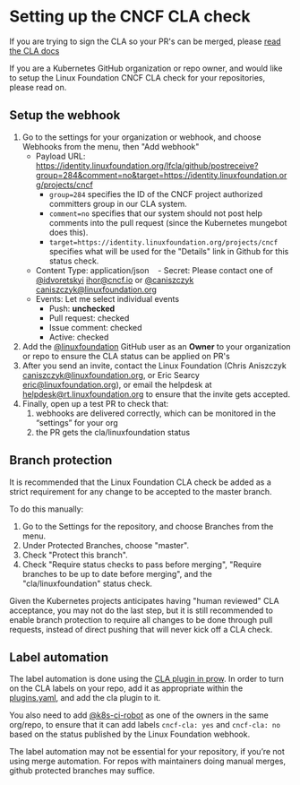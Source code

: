 # Setting up the CNCF CLA check

If you are trying to sign the CLA so your PR's can be merged, please 
[read the CLA docs](https://git.k8s.io/community/CLA.md)

If you are a Kubernetes GitHub organization or repo owner, and would like to setup
the Linux Foundation CNCF CLA check for your repositories, please read on.

## Setup the webhook

1. Go to the settings for your organization or webhook, and choose Webhooks from the menu, then
   "Add webhook"
    - Payload URL: https://identity.linuxfoundation.org/lfcla/github/postreceive?group=284&comment=no&target=https://identity.linuxfoundation.org/projects/cncf
      - `group=284` specifies the ID of the CNCF project authorized committers group in our CLA system.
      - `comment=no` specifies that our system should not post help comments into the pull request (since the Kubernetes mungebot does this).
      - `target=https://identity.linuxfoundation.org/projects/cncf` specifies what will be used for the "Details" link in Github for this status check.
    - Content Type: application/json
    - Secret: Please contact one of [@idvoretskyi](https://github.com/idvoretskyi) <ihor@cncf.io> or [@caniszczyk](https://github.com/caniszczyk) <caniszczyk@linuxfoundation.org>
    - Events: Let me select individual events
      - Push: **unchecked**
      - Pull request: checked
      - Issue comment: checked
      - Active: checked
1. Add the [@linuxfoundation](https://github.com/linuxfoundation) GitHub user as an **Owner**
   to your organization or repo to ensure the CLA status can be applied on PR's
1. After you send an invite, contact the Linux Foundation (Chris Aniszczyk
   <caniszczyk@linuxfoundation.org>, or Eric Searcy <eric@linuxfoundation.org>), or email the
   helpdesk at helpdesk@rt.linuxfoundation.org to ensure that the invite gets accepted.
1. Finally, open up a test PR to check that:
    1. webhooks are delivered correctly, which can be monitored in the “settings” for your org
    1. the PR gets the cla/linuxfoundation status

## Branch protection

It is recommended that the Linux Foundation CLA check be added as a strict requirement
for any change to be accepted to the master branch.

To do this manually:

1. Go to the Settings for the repository, and choose Branches from the menu.
1. Under Protected Branches, choose "master".
1. Check "Protect this branch".
1. Check "Require status checks to pass before merging", "Require branches to be up to date before merging", and the "cla/linuxfoundation" status check.

Given the Kubernetes projects anticipates having "human reviewed" CLA acceptance, you may
not do the last step, but it is still recommended to enable branch protection to require all
changes to be done through pull requests, instead of direct pushing that will never kick off
a CLA check.

## Label automation

The label automation is done using the [CLA plugin in prow](https://git.k8s.io/test-infra/prow/plugins/cla).
In order to turn on the CLA labels on your repo, add it as appropriate within the
[plugins.yaml](https://git.k8s.io/test-infra/prow/plugins.yaml), and add the cla plugin to it.

You also need to add [@k8s-ci-robot](https://github.com/k8s-ci-robot) as one of the owners in
the same org/repo, to ensure that it can add labels `cncf-cla: yes` and `cncf-cla: no` based
on the status published by the Linux Foundation webhook.

The label automation may not be essential for your repository, if you’re not using merge
automation. For repos with maintainers doing manual merges, github protected branches may
suffice.
